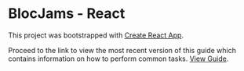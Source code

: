 # BlocJams - React

This project was bootstrapped with [Create React App](https://github.com/facebookincubator/create-react-app).

Proceed to the link to view the most recent version of this guide which contains information on how to perform common tasks.
[View Guide](https://github.com/facebookincubator/create-react-app/blob/master/packages/react-scripts/template/README.md).
